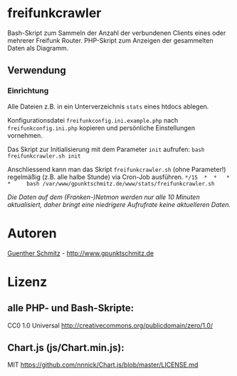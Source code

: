 # freifunkcrawler
Bash-Skript zum Sammeln der Anzahl der verbundenen Clients eines oder mehrerer Freifunk Router. PHP-Skript zum Anzeigen der gesammelten Daten als Diagramm.

## Verwendung

### Einrichtung

Alle Dateien z.B. in ein Unterverzeichnis `stats` eines htdocs ablegen.

Konfigurationsdatei `freifunkconfig.ini.example.php` nach `freifunkconfig.ini.php` kopieren und persönliche Einstellungen vornehmen.

Das Skript zur Initialisierung mit dem Parameter `init` aufrufen:
`bash freifunkcrawler.sh init`  

Anschliessend kann man das Skript `freifunkcrawler.sh` (ohne Parameter!) regelmäßig (z.B. alle halbe Stunde) via Cron-Job ausführen.
`*/15  *  *   *   *     bash /var/www/gpunktschmitz.de/www/stats/freifunkcrawler.sh`

*Die Daten auf dem (Franken-)Netmon werden nur alle 10 Minuten aktualisiert, daher bringt eine niedrigere Aufrufrate keine aktuelleren Daten.*

# Autoren
[Guenther Schmitz](https://github.com/gpunktschmitz) - http://www.gpunktschmitz.de

# Lizenz
## alle PHP- und Bash-Skripte:
CC0 1.0 Universal <http://creativecommons.org/publicdomain/zero/1.0/>

## Chart.js (js/Chart.min.js):<br />
MIT <https://github.com/nnnick/Chart.js/blob/master/LICENSE.md>
